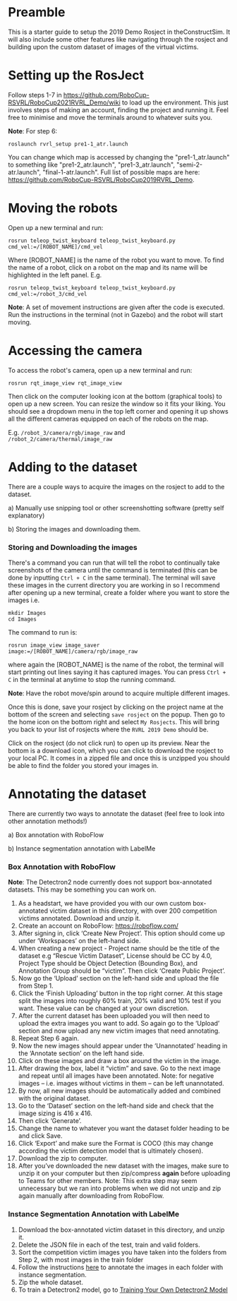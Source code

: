 # Preamble
This is a starter guide to setup the 2019 Demo Rosject in theConstructSim. It will also include some other features like navigating through the rosject and building upon the custom dataset of images of the virtual victims. 

# Setting up the RosJect
Follow steps 1-7 in https://github.com/RoboCup-RSVRL/RoboCup2021RVRL_Demo/wiki to load up the environment. This just involves steps of making an account, finding the project and running it. Feel free to minimise and move  the terminals around to whatever suits you. 

**Note**: For step 6: 
```
roslaunch rvrl_setup pre1-1_atr.launch
```
You can change which map is accessed by changing the "pre1-1_atr.launch" to something like "pre1-2_atr.launch",  "pre1-3_atr.launch",  "semi-2-atr.launch", "final-1-atr.launch". Full list of possible maps are here: https://github.com/RoboCup-RSVRL/RoboCup2019RVRL_Demo.

# Moving the robots
Open up a new terminal and run: 
```
rosrun teleop_twist_keyboard teleop_twist_keyboard.py cmd_vel:=/[ROBOT_NAME]/cmd_vel
```
Where [ROBOT_NAME] is the name of the robot you want to move. To find the name of a robot, click on a robot on the map and its name will be highlighted in the left panel. E.g.
```
rosrun teleop_twist_keyboard teleop_twist_keyboard.py cmd_vel:=/robot_3/cmd_vel
```
**Note**: A set of movement instructions are given after the code is executed. Run the instructions in the terminal (not in Gazebo) and the robot will start moving.

# Accessing the camera
To access the robot's camera, open up a new terminal and run:
```
rosrun rqt_image_view rqt_image_view
```
Then click on the computer looking icon at the bottom (graphical tools) to open up a new screen. You can resize the window so it fits your liking. You should see a dropdown menu in the top left corner and opening it up shows all the different cameras equipped on each of the robots on the map. 

E.g. `/robot_3/camera/rgb/image_raw` and `/robot_2/camera/thermal/image_raw`

# Adding to the dataset
There are a couple ways to acquire the images on the rosject to add to the dataset.

a) Manually use snipping tool or other screenshotting software (pretty self explanatory)

b) Storing the images and downloading them.
### Storing and Downloading the images
There's a command you can run that will tell the robot to continually take screenshots of the camera until the command is terminated (this can be done by inputting `Ctrl + C` in the same terminal). The terminal will save these images in the current directory you are working in so I recommend after opening up a new terminal, create a folder where you want to store the images i.e.
```
mkdir Images
cd Images
```

The command to run is:
```
rosrun image_view image_saver image:=/[ROBOT_NAME]/camera/rgb/image_raw 
```
where again the [ROBOT_NAME] is the name of the robot, the terminal will start printing out lines saying it has captured images. You can press `Ctrl + C` in the terminal at anytime to stop the running command. 

**Note**: Have the robot move/spin around to acquire multiple different images.

Once this is done, save your rosject by clicking on the project name at the bottom of the screen and selecting `save rosject` on the popup. Then go to the home icon on the bottom right and select `My Rosjects`. This will bring you back to your list of rosjects where the `RVRL 2019 Demo` should be.

Click on the rosject (do not click run) to open up its preview. Near the bottom is a download icon, which you can click to download the rosject to your local PC. It comes in a zipped file and once this is unzipped you should be able to find the folder you stored your images in.

# Annotating the dataset
There are currently two ways to annotate the dataset (feel free to look into other annotation methods!)

a) Box annotation with RoboFlow

b) Instance segmentation annotation with LabelMe

### Box Annotation with RoboFlow
**Note**: The Detectron2 node currently does not support box-annotated datasets. This may be something you can work on.

1.	As a headstart, we have provided you with our own custom box-annotated victim dataset in this directory, with over 200 competition victims annotated. Download and unzip it. 
2.	Create an account on RoboFlow: https://roboflow.com/
3.	After signing in, click ‘Create New Project’. This option should come up under ‘Workspaces’ on the left-hand side. 
4.	When creating a new project - Project name should be the title of the dataset e.g “Rescue Victim Dataset”, License should be CC by 4.0, Project Type should be Object Detection (Bounding Box), and Annotation Group should be “victim”. Then click ‘Create Public Project’.
5.	Now go the ‘Upload’ section on the left-hand side and upload the file from Step 1. 
6.	Click the ‘Finish Uploading’ button in the top right corner. At this stage split the images into roughly 60% train, 20% valid and 10% test if you want. These value can be changed at your own discretion. 
7.	After the current dataset has been uploaded you will then need to upload the extra images you want to add. So again go to the ‘Upload’ section and now upload any new victim images that need annotating. 
8.	Repeat Step 6 again. 
9.	Now the new images should appear under the ‘Unannotated’ heading in the ‘Annotate section’ on the left hand side. 
10.	Click on these images and draw a box around the victim in the image. 
11.	After drawing the box, label it “victim” and save. Go to the next image and repeat until all images have been annotated. 
Note: for negative images – i.e. images without victims in them – can be left unannotated. 
12.	By now, all new images should be automatically added and combined with the original dataset. 
13.	Go to the ‘Dataset’ section on the left-hand side and check that the image sizing is 416 x 416. 
14.	Then click ‘Generate’. 
15.	Change the name to whatever you want the dataset folder heading to be and click Save. 
16.	Click ‘Export’ and make sure the Format is COCO (this may change according the victim detection model that is ultimately chosen). 
17.	Download the zip to computer. 
18.	After you’ve downloaded the new dataset with the images, make sure to unzip it on your computer but then zip/compress **again** before uploading to Teams for other members. 
Note: This extra step may seem unnecessary but we ran into problems when we did not unzip and zip again manually after downloading from RoboFlow. 

### Instance Segmentation Annotation with LabelMe

1. Download the box-annotated victim dataset in this directory, and unzip it.
2. Delete the JSON file in each of the test, train and valid folders.
3. Sort the competition victim images you have taken into the folders from Step 2, with most images in the train folder
4. Follow the instructions [here](https://medium.com/analytics-vidhya/how-to-label-training-image-data-for-instance-segmentation-task-8a8c16fb5a5b) to annotate the images in each folder with instance segmentation.
5. Zip the whole dataset. 
6. To train a Detectron2 model, go to [Training Your Own Detectron2 Model](https://nw-syd-gitlab.cseunsw.tech/z9600614/VIP-AI4Everyone-Rescue/-/tree/main/Guides/Training%20Your%20Own%20Detectron2%20Model)
